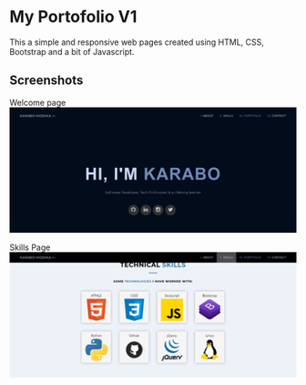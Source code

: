# My Portofolio V1

This a simple and responsive web pages created using HTML, CSS, Bootstrap and a bit of Javascript. 

## Screenshots
Welcome page 
![Home Page](./img/Home.png)

Skills Page
![Home Page](./img/skills_page.png)
